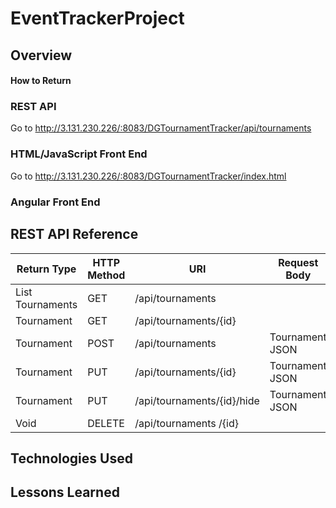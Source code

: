 # EventTrackerProject

## Overview

#### How to Return

### REST API

Go to http://3.131.230.226/:8083/DGTournamentTracker/api/tournaments

### HTML/JavaScript Front End

Go to http://3.131.230.226/:8083/DGTournamentTracker/index.html

### Angular Front End

## REST API Reference
|Return Type       | HTTP Method | URI                        | Request Body    | Purpose  |
|------------------|-------------|----------------------------|-----------------|----------|
| List Tournaments | GET         | /api/tournaments           |                 | List     |
| Tournament       | GET         | /api/tournaments/{id}      |                 | Retrieve |
| Tournament       | POST        | /api/tournaments           | Tournament JSON | Create   |
| Tournament       | PUT         | /api/tournaments/{id}      | Tournament JSON | Update   |
| Tournament       | PUT         | /api/tournaments/{id}/hide | Tournament JSON | Update   |
| Void             | DELETE      | /api/tournaments /{id}     |                 | Delete   |


## Technologies Used

## Lessons Learned
